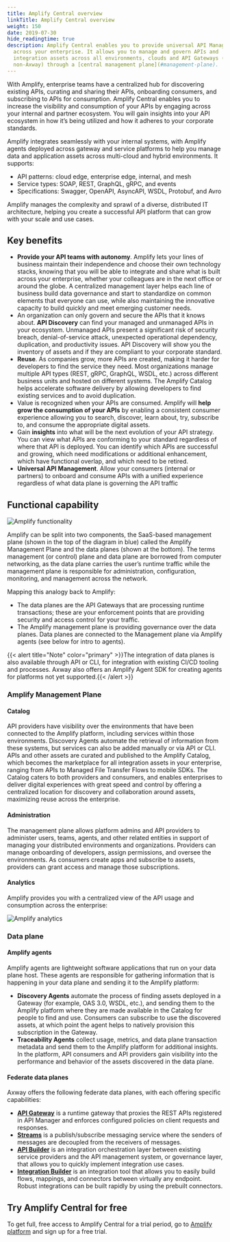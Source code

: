 ```yaml
---
title: Amplify Central overview
linkTitle: Amplify Central overview
weight: 150
date: 2019-07-30
hide_readingtime: true
description: Amplify Central enables you to provide universal API Management
  across your enterprise. It allows you to manage and govern APIs and
  integration assets across all environments, clouds and API Gateways (Axway and
  non-Axway) through a [central management plane](#management-plane).
---
```

With Amplify, enterprise teams have a centralized hub for discovering existing APIs, curating and sharing their APIs, onboarding consumers, and subscribing to APIs for consumption. Amplify Central enables you to increase the visibility and consumption of your APIs by engaging across your internal and partner ecosystem. You will gain insights into your API ecosystem in how it’s being utilized and how it adheres to your corporate standards.

Amplify integrates seamlessly with your internal systems, with Amplify agents deployed across gateway and service platforms to help you manage data and application assets across multi-cloud and hybrid environments. It supports:

* API patterns: cloud edge, enterprise edge, internal, and mesh
* Service types: SOAP, REST, GraphQL, gRPC, and events
* Specifications: Swagger, OpenAPI, AsyncAPI, WSDL, Protobuf, and Avro

Amplify manages the complexity and sprawl of a diverse, distributed IT architecture, helping you create a successful API platform that can grow with your scale and use cases.

## Key benefits

* **Provide your API teams with autonomy**. Amplify lets your lines of business maintain their independence and choose their own technology stacks, knowing that you will be able to integrate and share what is built across your enterprise, whether your colleagues are in the next office or around the globe. A centralized management layer helps each line of business build data governance and start to standardize on common elements that everyone can use, while also maintaining the innovative capacity to build quickly and meet emerging customer needs.
* An organization can only govern and secure the APIs that it knows about. **API Discovery** can find your managed and unmanaged APIs in your ecosystem. Unmanaged APIs present a significant risk of security breach, denial-of-service attack, unexpected operational dependency, duplication, and productivity issues. API Discovery will show you the inventory of assets and if they are compliant to your corporate standard.
* **Reuse**. As companies grow, more APIs are created, making it harder for developers to find the service they need. Most organizations manage multiple API types (REST, gRPC, GraphQL, WSDL, etc.) across different business units and hosted on different systems. The Amplify Catalog helps accelerate software delivery by allowing developers to find existing services and to avoid duplication.
* Value is recognized when your APIs are consumed. Amplify will **help grow the consumption of your APIs** by enabling a consistent consumer experience allowing you to search, discover, learn about, try, subscribe to, and consume the appropriate digital assets.
* Gain **insights** into what will be the next evolution of your API strategy. You can view what APIs are conforming to your standard regardless of where that API is deployed. You can identify which APIs are successful and growing, which need modifications or additional enhancement, which have functional overlap, and which need to be retired.
* **Universal API Management**. Allow your consumers (internal or partners) to onboard and consume APIs with a unified experience regardless of what data plane is governing the API traffic

## Functional capability

![Amplify functionality](/Images/Overview/amplify-platform-overview.jpg)

Amplify can be split into two components, the SaaS-based management plane (shown in the top of the diagram in blue) called the Amplify Management Plane and the data planes (shown at the bottom). The terms management (or control) plane and data plane are borrowed from computer networking, as the data plane carries the user’s runtime traffic while the management plane is responsible for administration, configuration, monitoring, and management across the network.

Mapping this analogy back to Amplify:

* The data planes are the API Gateways that are processing runtime transactions; these are your enforcement points that are providing security and access control for your traffic.
* The Amplify management plane is providing governance over the data planes. Data planes are connected to the Management plane via Amplify agents (see below for intro to agents).

{{< alert title="Note" color="primary" >}}The integration of data planes is also available through API or CLI, for integration with existing CI/CD tooling and processes. Axway also offers an Amplify Agent SDK for creating agents for platforms not yet supported.{{< /alert >}}

### Amplify Management Plane

#### Catalog

API providers have visibility over the environments that have been connected to the Amplify platform, including services within those environments. Discovery Agents automate the retrieval of information from these systems, but services can also be added manually or via API or CLI. APIs and other assets are curated and published to the Amplify Catalog, which becomes the marketplace for all integration assets in your enterprise, ranging from APIs to Managed File Transfer Flows to mobile SDKs. The Catalog caters to both providers and consumers, and enables enterprises to deliver digital experiences with great speed and control by offering a centralized location for discovery and collaboration around assets, maximizing reuse across the enterprise.

#### Administration

The management plane allows platform admins and API providers to administer users, teams, agents, and other related entities in support of managing your distributed environments and organizations. Providers can manage onboarding of developers, assign permissions, and oversee the environments. As consumers create apps and subscribe to assets, providers can grant access and manage those subscriptions.

#### Analytics

Amplify provides you with a centralized view of the API usage and consumption across the enterprise:

![Amplify analytics](/Images/central/analytics.png)

### Data plane

#### Amplify agents

Amplify agents are lightweight software applications that run on your data plane host. These agents are responsible for gathering information that is happening in your data plane and sending it to the Amplify platform:

* **Discovery Agents** automate the process of finding assets deployed in a Gateway (for example, OAS 3.0, WSDL, etc.), and sending them to the Amplify platform where they are made available in the Catalog for people to find and use. Consumers can subscribe to use the discovered assets, at which point the agent helps to natively provision this subscription in the Gateway.
* **Traceability Agents** collect usage, metrics, and data plane transaction metadata and send them to the Amplify platform for additional insights. In the platform, API consumers and API providers gain visibility into the performance and behavior of the assets discovered in the data plane.

#### Federate data planes

Axway offers the following federate data planes, with each offering specific capabilities:

* **[API Gateway](https://docs.axway.com/category/apim)** is a runtime gateway that proxies the REST APIs registered in API Manager and enforces configured policies on client requests and responses.
* **[Streams](https://docs.axway.com/bundle/streams-open-docs/page/docs/index.html)** is a publish/subscribe messaging service where the senders of messages are decoupled from the receivers of messages.
* **[API Builder](https://docs.axway.com/bundle/api-builder/page/docs/index.html)** is an integration orchestration layer between existing service providers and the API management system, or governance layer, that allows you to quickly implement integration use cases.
* **[Integration Builder](https://docs.axway.com/bundle/AMPLIFY_Integration_Builder_allOS_en/page/amplify_integration_builder.html)** is an integration tool that allows you to easily build flows, mappings, and connectors between virtually any endpoint. Robust integrations can be built rapidly by using the prebuilt connectors.

## Try Amplify Central for free

To get full, free access to Amplify Central for a trial period, go to [Amplify platform](https://platform.axway.com/) and sign up for a free trial.